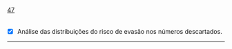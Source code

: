 [47](https://github.com/guilhermeprokisch/ideias/issues/47) 
###### 

- [x] Análise das distribuições do risco de evasão nos números descartados.
  



-------------------------------------------------------------------------------

